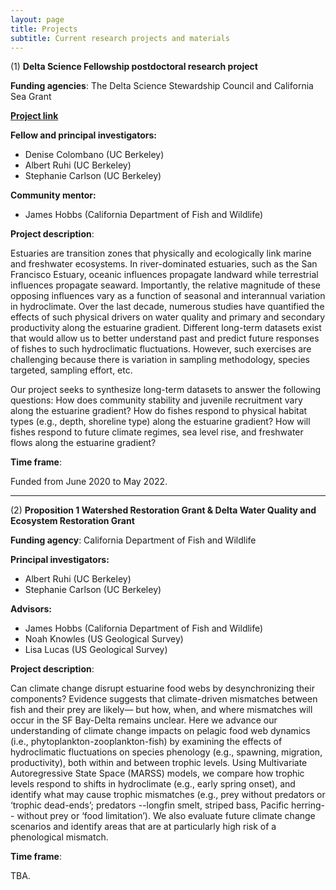 ```yaml
---
layout: page
title: Projects
subtitle: Current research projects and materials
---
```


(1) **Delta Science Fellowship postdoctoral research project**

**Funding agencies**: The Delta Science Stewardship Council and California Sea Grant

[**Project link**](https://caseagrant.ucsd.edu/project/estuarine-fish-community-responses-to-climate-flow-and-habitat) 

**Fellow and principal investigators:** 
- Denise Colombano (UC Berkeley)
- Albert Ruhi (UC Berkeley)
- Stephanie Carlson (UC Berkeley)

**Community mentor:**
- James Hobbs (California Department of Fish and Wildlife)

**Project description**: 

Estuaries are transition zones that physically and ecologically link marine and freshwater ecosystems. In river-dominated estuaries, such as the San Francisco Estuary, oceanic influences propagate landward while terrestrial influences propagate seaward. Importantly, the relative magnitude of these opposing influences vary as a function of seasonal and interannual variation in hydroclimate. Over the last decade, numerous studies have quantified the effects of such physical drivers on water quality and primary and secondary productivity along the estuarine gradient. Different long-term datasets exist that would allow us to better understand past and predict future responses of fishes to such hydroclimatic fluctuations. However, such exercises are challenging because there is variation in sampling methodology, species targeted, sampling effort, etc. 

Our project seeks to synthesize long-term datasets to answer the following questions: How does community stability and juvenile recruitment vary along the estuarine gradient? How do fishes respond to physical habitat types (e.g., depth, shoreline type) along the estuarine gradient? How will fishes respond to future climate regimes, sea level rise, and freshwater flows along the estuarine gradient? 

**Time frame**:

Funded from June 2020 to May 2022.




---
(2) **Proposition 1 Watershed Restoration Grant & Delta Water Quality and Ecosystem Restoration Grant**


**Funding agency**: California Department of Fish and Wildlife

**Principal investigators:** 
- Albert Ruhi (UC Berkeley)
- Stephanie Carlson (UC Berkeley)

**Advisors:**
- James Hobbs (California Department of Fish and Wildlife)
- Noah Knowles (US Geological Survey)
- Lisa Lucas (US Geological Survey)

**Project description**: 

Can climate change disrupt estuarine food webs by desynchronizing their components? Evidence suggests that climate-driven mismatches between fish and their prey are likely— but how, when, and where mismatches will occur in the SF Bay-Delta remains unclear. Here we advance our understanding of climate change impacts on pelagic food web dynamics (i.e., phytoplankton-zooplankton-fish) by examining the effects of hydroclimatic fluctuations on species phenology (e.g., spawning, migration, productivity), both within and between trophic levels. Using Multivariate Autoregressive State Space (MARSS) models, we compare how trophic levels respond to shifts in hydroclimate (e.g., early spring onset), and identify what may cause trophic mismatches (e.g., prey without predators or ‘trophic dead-ends’; predators --longfin smelt, striped bass, Pacific herring-- without prey or ‘food limitation’). We also evaluate future climate change scenarios and identify areas that are at particularly high risk of a phenological mismatch.

**Time frame**:

TBA.
